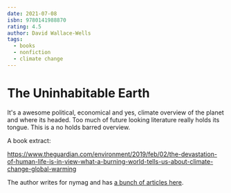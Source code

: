 ```yaml
---
date: 2021-07-08
isbn: 9780141988870
rating: 4.5
author: David Wallace-Wells
tags:
  - books
  - nonfiction
  - climate change
---
```


# The Uninhabitable Earth

It's a awesome political, economical and yes, climate overview of the planet and where its headed. Too much of future looking literature really holds its tongue. This is a no holds barred overview.

A book extract:

https://www.theguardian.com/environment/2019/feb/02/the-devastation-of-human-life-is-in-view-what-a-burning-world-tells-us-about-climate-change-global-warming

The author writes for nymag and has [a bunch of articles here](https://nymag.com/author/david-wallace-wells/).